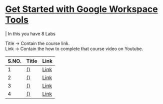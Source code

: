 # [Get Started with Google Workspace Tools](https://www.skills.google/course_templates/676)

| In this you have 8 Labs


Title -> Contain the course link. <br>
Link -> Contain the how to complete that course video on Youtube.

| S.NO. | Title | Link |
|-----|-----|-----|
| 1| [ ()]() | [Link]() |
| 2| [ ()]() | [Link]() |
| 3| [ ()]() | [Link]() |
| 4| [ ()]() | [Link]() |
